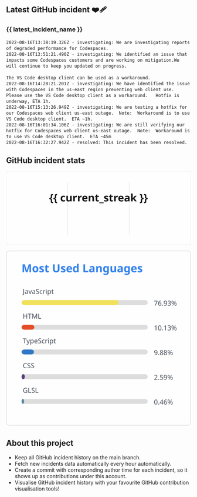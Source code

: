 ## Latest GitHub incident ❤️‍🩹

### {{ latest_incident_name }}

```
2022-08-16T13:38:19.326Z - investigating: We are investigating reports of degraded performance for Codespaces.
2022-08-16T13:51:21.490Z - investigating: We identified an issue that impacts some Codespaces customers and are working on mitigation.We will continue to keep you updated on progress.

The VS Code desktop client can be used as a workaround.
2022-08-16T14:28:21.201Z - investigating: We have identified the issue with Codespaces in the us-east region preventing web client use.  Please use the VS Code desktop client as a workaround.   Hotfix is underway, ETA 1h.
2022-08-16T15:13:26.949Z - investigating: We are testing a hotfix for our Codespaces web client us-east outage.  Note:  Workaround is to use VS Code desktop client.  ETA ~1h.
2022-08-16T16:01:34.106Z - investigating: We are still verifying our hotfix for Codespaces web client us-east outage.  Note:  Workaround is to use VS Code desktop client.  ETA ~45m
2022-08-16T16:32:27.942Z - resolved: This incident has been resolved.

```

## GitHub incident stats

<!-- Total incidents

Total incidents (Last year)

Total downtime (Last year)

SLA (Last year) -->

![GitHub Streak](streak.svg)


<!-- Most downed date (monday - sunday) -->

![Top Langs](top.svg)

## About this project

- Keep all GitHub incident history on the main branch.
- Fetch new incidents data automatically every hour automatically.
- Create a commit with corresponding author time for each incident, so it shows up as contributions under this account.
- Visualise GitHub incident history with your favourite GitHub contribution visualisation tools!